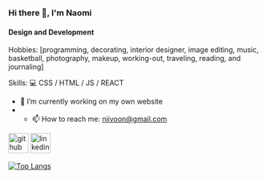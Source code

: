 ### Hi there 👋, I'm Naomi
#### Design and Development

Hobbies:
[programming, decorating, interior designer, image editing, 
 music, basketball, photography, makeup, working-out, traveling, reading, and journaling]

Skills: 💻  CSS / HTML / JS / REACT 

- 🔭 I’m currently working on my own website 
- - 📫 How to reach me: njivoon@gmail.com


[<img src='https://cdn.jsdelivr.net/npm/simple-icons@3.0.1/icons/github.svg' alt='github' height='40'>](https://github.com/naomishiko)  [<img src='https://cdn.jsdelivr.net/npm/simple-icons@3.0.1/icons/linkedin.svg' alt='linkedin' height='40'>]( https://www.linkedin.com/in/naomi-gathuri-47456a21b/)


[![Top Langs](https://github-readme-stats.vercel.app/api/top-langs/?username=anuraghazra&layout=compact)](https://github.com/anuraghazra/github-readme-stats)
